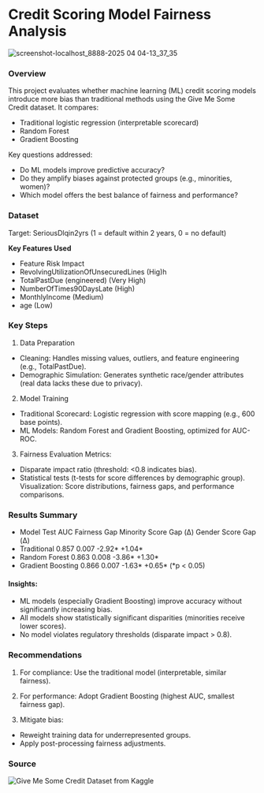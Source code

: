 # Credit Scoring Model Fairness Analysis

![screenshot-localhost_8888-2025 04 04-13_37_35](https://github.com/user-attachments/assets/f31890b7-e101-43f7-a0a5-ebb62bd64a07)

### Overview

This project evaluates whether machine learning (ML) credit scoring models introduce more bias than traditional methods using the Give Me Some Credit dataset. It compares:

- Traditional logistic regression (interpretable scorecard)
- Random Forest
- Gradient Boosting

Key questions addressed:
- Do ML models improve predictive accuracy?
- Do they amplify biases against protected groups (e.g., minorities, women)?
- Which model offers the best balance of fairness and performance?

### Dataset

Target: SeriousDlqin2yrs (1 = default within 2 years, 0 = no default)

**Key Features Used**

- Feature Risk Impact
- RevolvingUtilizationOfUnsecuredLines (Hig)h
- TotalPastDue (engineered) (Very High)
- NumberOfTimes90DaysLate (High)
- MonthlyIncome (Medium)
- age (Low)


### Key Steps

1. Data Preparation
- Cleaning: Handles missing values, outliers, and feature engineering (e.g., TotalPastDue).
- Demographic Simulation: Generates synthetic race/gender attributes (real data lacks these due to privacy).

2. Model Training
- Traditional Scorecard: Logistic regression with score mapping (e.g., 600 base points).
- ML Models: Random Forest and Gradient Boosting, optimized for AUC-ROC.

3. Fairness Evaluation
Metrics:
- Disparate impact ratio (threshold: <0.8 indicates bias).
- Statistical tests (t-tests for score differences by demographic group).
Visualization: Score distributions, fairness gaps, and performance comparisons.

### Results Summary

- Model	Test AUC	Fairness Gap	Minority Score Gap (Δ)	Gender Score Gap (Δ)
- Traditional	0.857	0.007	-2.92*	+1.04*
- Random Forest	0.863	0.008	-3.86*	+1.30*
- Gradient Boosting	0.866	0.007	-1.63*	+0.65*
(*p < 0.05)

#### Insights:
- ML models (especially Gradient Boosting) improve accuracy without significantly increasing bias.
- All models show statistically significant disparities (minorities receive lower scores).
- No model violates regulatory thresholds (disparate impact > 0.8).

### Recommendations

1. For compliance: Use the traditional model (interpretable, similar fairness).

2. For performance: Adopt Gradient Boosting (highest AUC, smallest fairness gap).

3. Mitigate bias:
- Reweight training data for underrepresented groups.
- Apply post-processing fairness adjustments.

### Source

![Give Me Some Credit Dataset from Kaggle](https://www.kaggle.com/c/GiveMeSomeCredit)

  

